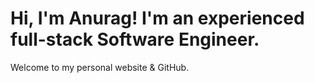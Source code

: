 # Hi, I'm Anurag! I'm an experienced full-stack Software Engineer.

Welcome to my personal website & GitHub. 